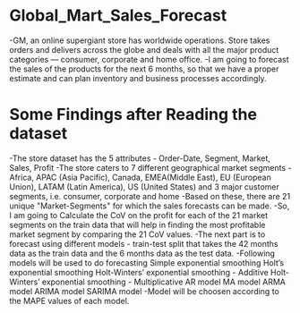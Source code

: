 # Global_Mart_Sales_Forecast

-GM, an online supergiant store has worldwide operations. Store takes orders and delivers across the globe and deals with all the major product categories — consumer, corporate and home office.
-I am going to forecast the sales of the products for the next 6 months, so that we have a proper estimate and can plan inventory and business processes accordingly.


# Some Findings after Reading the dataset

-The store dataset has the 5 attributes - Order-Date, Segment, Market, Sales, Profit
-The store caters to 7 different geographical market segments - Africa, APAC (Asia Pacific), Canada, EMEA(Middle East), EU (European Union), LATAM (Latin America), US (United States) and 3 major customer segments, i.e. consumer, corporate and home
-Based on these, there are 21 unique "Market-Segments" for which the sales forecasts can be made. 
-So, I am going to Calculate the CoV on the profit for each of the 21 market segments on the train data that will help in finding the most profitable market segment by comparing the 21 CoV values.
-The next part is to forecast using different models - train-test split that takes the 42 months data as the train data and the 6 months data as the test data.
-Following models will be used to do forecasting
Simple exponential smoothing
Holt’s exponential smoothing
Holt-Winters’ exponential smoothing - Additive
Holt-Winters’ exponential smoothing - Multiplicative
AR model
MA model
ARMA model
ARIMA model
SARIMA model
-Model will be choosen according to the MAPE values of each model.
